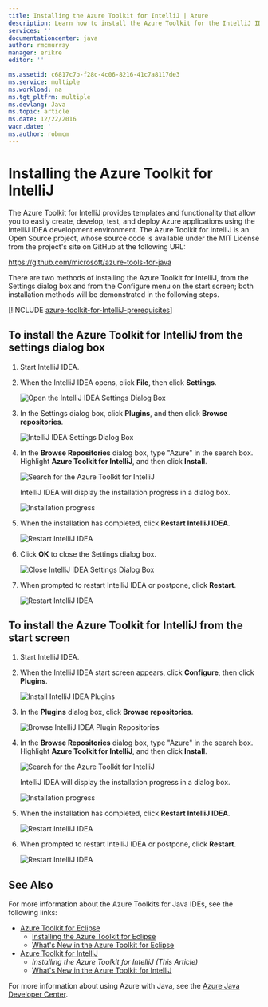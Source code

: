 ```yaml
---
title: Installing the Azure Toolkit for IntelliJ | Azure
description: Learn how to install the Azure Toolkit for the IntelliJ IDEA.
services: ''
documentationcenter: java
author: rmcmurray
manager: erikre
editor: ''

ms.assetid: c6817c7b-f28c-4c06-8216-41c7a8117de3
ms.service: multiple
ms.workload: na
ms.tgt_pltfrm: multiple
ms.devlang: Java
ms.topic: article
ms.date: 12/22/2016
wacn.date: ''
ms.author: robmcm
---
```


# Installing the Azure Toolkit for IntelliJ
The Azure Toolkit for IntelliJ provides templates and functionality that allow you to easily create, develop, test, and deploy Azure applications using the IntelliJ IDEA development environment. The Azure Toolkit for IntelliJ is an Open Source project, whose source code is available under the MIT License from the project's site on GitHub at the following URL:

<https://github.com/microsoft/azure-tools-for-java>

There are two methods of installing the Azure Toolkit for IntelliJ, from the Settings dialog box and from the Configure menu on the start screen; both installation methods will be demonstrated in the following steps.

[!INCLUDE [azure-toolkit-for-IntelliJ-prerequisites](../includes/azure-toolkit-for-intellij-prerequisites.md)]

## To install the Azure Toolkit for IntelliJ from the settings dialog box
1. Start IntelliJ IDEA.
2. When the IntelliJ IDEA opens, click **File**, then click **Settings**.

    ![Open the IntelliJ IDEA Settings Dialog Box][01a]
3. In the Settings dialog box, click **Plugins**, and then click **Browse repositories**.

    ![IntelliJ IDEA Settings Dialog Box][02a]
4. In the **Browse Repositories** dialog box, type "Azure" in the search box. Highlight **Azure Toolkit for IntelliJ**, and then click **Install**.

    ![Search for the Azure Toolkit for IntelliJ][03]

    IntelliJ IDEA will display the installation progress in a dialog box.

    ![Installation progress][04]
5. When the installation has completed, click **Restart IntelliJ IDEA**.

    ![Restart IntelliJ IDEA][05]
6. Click **OK** to close the Settings dialog box.

    ![Close IntelliJ IDEA Settings Dialog Box][06]
7. When prompted to restart IntelliJ IDEA or postpone, click **Restart**.

    ![Restart IntelliJ IDEA][07]

## To install the Azure Toolkit for IntelliJ from the start screen
1. Start IntelliJ IDEA.
2. When the IntelliJ IDEA start screen appears, click **Configure**, then click **Plugins**.

    ![Install IntelliJ IDEA Plugins][01b]
3. In the **Plugins** dialog box, click **Browse repositories**.

    ![Browse IntelliJ IDEA Plugin Repositories][02b]
4. In the **Browse Repositories** dialog box, type "Azure" in the search box. Highlight **Azure Toolkit for IntelliJ**, and then click **Install**.

    ![Search for the Azure Toolkit for IntelliJ][03]

    IntelliJ IDEA will display the installation progress in a dialog box.

    ![Installation progress][04]
5. When the installation has completed, click **Restart IntelliJ IDEA**.

    ![Restart IntelliJ IDEA][05]
6. When prompted to restart IntelliJ IDEA or postpone, click **Restart**.

    ![Restart IntelliJ IDEA][07]

## See Also
For more information about the Azure Toolkits for Java IDEs, see the following links:

* [Azure Toolkit for Eclipse]
  * [Installing the Azure Toolkit for Eclipse]
  * [What's New in the Azure Toolkit for Eclipse]
* [Azure Toolkit for IntelliJ]
  * *Installing the Azure Toolkit for IntelliJ (This Article)*
  * [What's New in the Azure Toolkit for IntelliJ]

For more information about using Azure with Java, see the [Azure Java Developer Center].

<!-- URL List -->

[Azure Toolkit for Eclipse]:./azure-toolkit-for-eclipse.md
[Azure Toolkit for IntelliJ]:./azure-toolkit-for-intellij.md
[Installing the Azure Toolkit for Eclipse]:./azure-toolkit-for-eclipse-installation.md
[Installing the Azure Toolkit for IntelliJ]:./azure-toolkit-for-intellij-installation.md
[What's New in the Azure Toolkit for Eclipse]:./azure-toolkit-for-eclipse-whats-new.md
[What's New in the Azure Toolkit for IntelliJ]:./azure-toolkit-for-intellij-whats-new.md

[Azure Java Developer Center]: /develop/java/

<!-- IMG List -->

[01a]: ./media/azure-toolkit-for-intellij-installation/01-intellij-file-settings.png
[01b]: ./media/azure-toolkit-for-intellij-installation/01-intellij-configure-dropdown.png
[02a]: ./media/azure-toolkit-for-intellij-installation/02-intellij-settings-dialog.png
[02b]: ./media/azure-toolkit-for-intellij-installation/02-intellij-plugins-dialog.png
[03]: ./media/azure-toolkit-for-intellij-installation/03-intellij-browse-repositories.png
[04]: ./media/azure-toolkit-for-intellij-installation/04-install-progress.png
[05]: ./media/azure-toolkit-for-intellij-installation/05-restart-intellij.png
[06]: ./media/azure-toolkit-for-intellij-installation/06-intellij-settings-dialog.png
[07]: ./media/azure-toolkit-for-intellij-installation/07-restart-intellij.png
